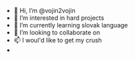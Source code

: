 - 👋 Hi, I’m @vojin2vojin
- 👀 I’m interested in hard projects
- 🌱 I’m currently learning slovak language
- 💞️ I’m looking to collaborate on 
- 📫 I woul'd like to get my crush
-  

<!---
vojin2vojin/vojin2vojin is a ✨ special ✨ repository because its `README.md` (this file) appears on your GitHub profile.
You can click the Preview link to take a look at your changes.
--->
